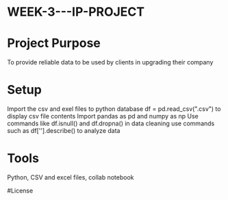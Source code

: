 # WEEK-3---IP-PROJECT

# Project Purpose
To provide reliable data to be used by clients in upgrading their company

# Setup
Import the csv and exel files to python database 
df = pd.read_csv(".csv") to display csv file contents
Import pandas as pd and numpy as np
Use commands like df.isnull() and df.dropna() in data cleaning
use commands such as df[''].describe() to analyze data

# Tools
Python, CSV and excel files, collab notebook

#License


